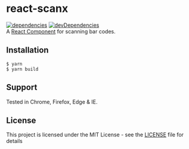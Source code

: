 # react-scanx

[![dependencies](https://david-dm.org/aayani/react-scanx.svg)](https://david-dm.org/aayani/react-scanx) [![devDependencies](https://david-dm.org/aayani/react-scanx/dev-status.svg)](https://david-dm.org/aayani/react-scanx?type=dev)<br/>
A [React Component](https://reactjs.org/docs/react-component.html) for scanning bar codes.

## Installation

```
$ yarn
$ yarn build
```

## Support

Tested in Chrome, Firefox, Edge & IE.

## License

This project is licensed under the MIT License - see the [LICENSE](LICENSE) file for details
